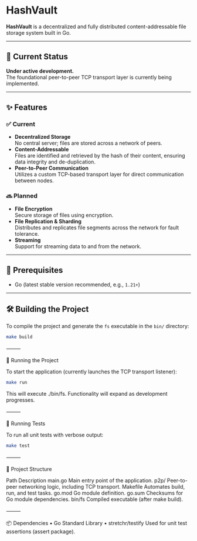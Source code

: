 # HashVault

**HashVault** is a decentralized and fully distributed content-addressable file storage system built in Go.

---

## 🚧 Current Status

**Under active development.**  
The foundational peer-to-peer TCP transport layer is currently being implemented.

---

## ✨ Features

### ✅ Current
- **Decentralized Storage**  
  No central server; files are stored across a network of peers.
- **Content-Addressable**  
  Files are identified and retrieved by the hash of their content, ensuring data integrity and de-duplication.
- **Peer-to-Peer Communication**  
  Utilizes a custom TCP-based transport layer for direct communication between nodes.

### 🔜 Planned
- **File Encryption**  
  Secure storage of files using encryption.
- **File Replication & Sharding**  
  Distributes and replicates file segments across the network for fault tolerance.
- **Streaming**  
  Support for streaming data to and from the network.

---

## 🔧 Prerequisites

- Go (latest stable version recommended, e.g., `1.21+`)

---

## 🛠️ Building the Project

To compile the project and generate the `fs` executable in the `bin/` directory:

```bash
make build
```

⸻

🚀 Running the Project

To start the application (currently launches the TCP transport listener):
``` bash
make run
```
This will execute ./bin/fs. Functionality will expand as development progresses.

⸻

🧪 Running Tests

To run all unit tests with verbose output:
```bash
make test
```

⸻

📁 Project Structure

Path	Description
main.go	Main entry point of the application.
p2p/	Peer-to-peer networking logic, including TCP transport.
Makefile	Automates build, run, and test tasks.
go.mod	Go module definition.
go.sum	Checksums for Go module dependencies.
bin/fs	Compiled executable (after make build).


⸻

📦 Dependencies
	•	Go Standard Library
	•	stretchr/testify
Used for unit test assertions (assert package).


